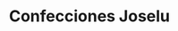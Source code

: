 ---
title: "Confecciones Joselu"
url: /la-linea-de-la-concepcion/confecciones-joselu/
shop: Kleidung
---
